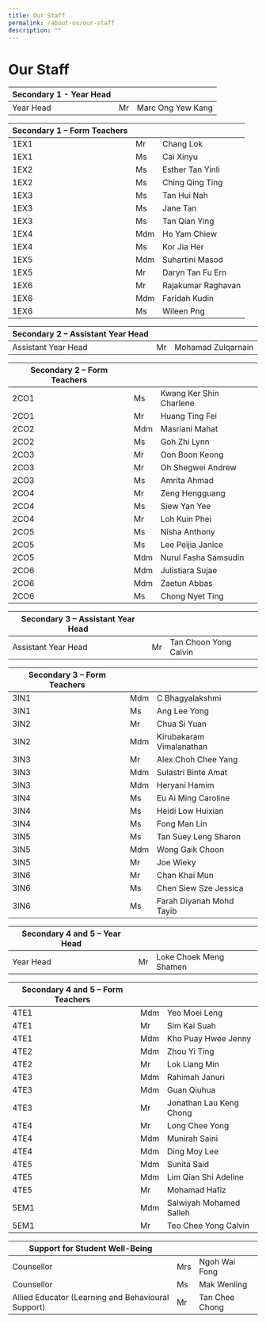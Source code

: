 ```yaml
---
title: Our Staff
permalink: /about-us/our-staff
description: ""
---
```

Our Staff
=========

| Secondary 1 - Year Head |  | | 
| -------- | -------- | -------- |
|Year Head|Mr|Marc Ong Yew Kang|

| Secondary 1 – Form Teachers |  | | 
| -------- | -------- | -------- |
|1EX1|Mr|Chang Lok|
|1EX1|Ms|Cai Xinyu|
|1EX2|Ms|Esther Tan Yinli|
|1EX2|Ms|Ching Qing Ting|
|1EX3|Ms|Tan Hui Nah|
|1EX3|Ms|Jane Tan|
|1EX3|Ms|Tan Qian Ying|
|1EX4|Mdm|Ho Yam Chiew|
|1EX4|Ms|Kor Jia Her|
|1EX5|Mdm|Suhartini Masod|
|1EX5|Mr|Daryn Tan Fu Ern|
|1EX6|Mr|Rajakumar Raghavan|
|1EX6|Mdm|Faridah Kudin|
|1EX6|Ms|Wileen Png|

|Secondary 2 – Assistant Year Head|  | | 
| -------- | -------- | -------- |
|Assistant Year Head|Mr|Mohamad Zulqarnain|

|Secondary 2 – Form Teachers|  | | 
| -------- | -------- | -------- |
|2CO1|Ms|Kwang Ker Shin Charlene|
|2CO1|Mr|	Huang Ting Fei|
|2CO2|Mdm|Masriani Mahat|
|2CO2|Ms|Goh Zhi Lynn|
|2CO3|Mr|Oon Boon Keong|
|2CO3|Mr|Oh Shegwei Andrew|
|2CO3|Ms|Amrita Ahmad|
|2CO4|Mr|Zeng Hengguang|
|2CO4|Ms|Siew Yan Yee|
|2CO4|Mr|Loh Kuin Phei|
|2CO5|Ms|Nisha Anthony|
|2CO5|Ms|Lee Peijia Janice|
|2CO5|Mdm|Nurul Fasha Samsudin|
|2CO6|Mdm|Julistiara Sujae|
|2CO6|Mdm|Zaetun Abbas|
|2CO6|Ms|Chong Nyet Ting|

|Secondary 3 – Assistant Year Head|  | | 
| -------- | -------- | -------- |
|Assistant Year Head|Mr|Tan Choon Yong Calvin|

|Secondary 3 – Form Teachers|  | | 
| -------- | -------- | -------- |
|3IN1|Mdm|C Bhagyalakshmi|
|3IN1|Ms|Ang Lee Yong|
|3IN2|Mr|Chua Si Yuan|
|3IN2|Mdm|Kirubakaram Vimalanathan|
|3IN3|Mr|Alex Choh Chee Yang|
|3IN3|Mdm|Sulastri Binte Amat|
|3IN3|Mdm|Heryani Hamim|
|3IN4|Ms|Eu Ai Ming Caroline|
|3IN4|Ms|Heidi Low Huixian|
|3IN4|Ms|Fong Man Lin|
|3IN5|Ms|Tan Suey Leng Sharon|
|3IN5|Mdm|Wong Gaik Choon|
|3IN5|Mr|Joe Wieky|
|3IN6|Mr|Chan Khai Mun|
|3IN6|Ms|Chen Siew Sze Jessica|
|3IN6|Ms|Farah Diyanah Mohd Tayib|

|Secondary 4 and 5 – Year Head|  | | 
| -------- | -------- | -------- |
|Year Head|Mr|Loke Choek Meng Shamen|

|Secondary 4 and 5 – Form Teachers|  | | 
| -------- | -------- | -------- |
|4TE1|Mdm|Yeo Moei Leng|
|4TE1|Mr|Sim Kai Suah|
|4TE1|Mdm|Kho Puay Hwee Jenny|
|4TE2|Mdm|Zhou Yi Ting|
|4TE2|Mr|Lok Liang Min|
|4TE3|Mdm|Rahimah Januri|
|4TE3|Mdm|Guan Qiuhua|
|4TE3|Mr|Jonathan Lau Keng Chong|
|4TE4|Mr|Long Chee Yong|
|4TE4|Mdm|Munirah Saini|
|4TE4|Mdm|Ding Moy Lee|
|4TE5|Mdm|Sunita Said|
|4TE5|Mdm|Lim Qian Shi Adeline|
|4TE5|Mr|Mohamad Hafiz|
|5EM1|Mdm|Salwiyah Mohamed Salleh|
|5EM1|Mr|Teo Chee Yong Calvin|

|Support for Student Well-Being|  | | 
| -------- | -------- | -------- |
|Counsellor|Mrs|Ngoh Wai Fong|
|Counsellor|Ms|Mak Wenling|
| Allied Educator (Learning and Behavioural Support)|Mr|Tan Chee Chong|